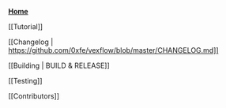 **[Home](https://github.com/0xfe/vexflow/wiki)**

[[Tutorial]]

[[Changelog | https://github.com/0xfe/vexflow/blob/master/CHANGELOG.md]]

[[Building | BUILD & RELEASE]]

[[Testing]]

[[Contributors]]
